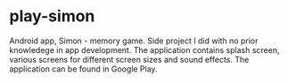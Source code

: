 # play-simon
Android app, Simon - memory game.
Side project I did with no prior knowledege in app development. The application contains splash screen, various screens for different screen sizes and sound effects.
The application can be found in Google Play.

